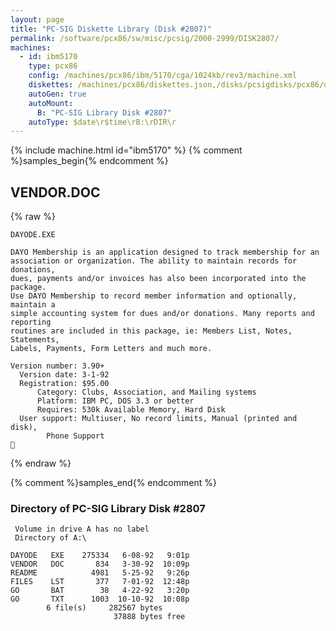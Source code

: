 ```yaml
---
layout: page
title: "PC-SIG Diskette Library (Disk #2807)"
permalink: /software/pcx86/sw/misc/pcsig/2000-2999/DISK2807/
machines:
  - id: ibm5170
    type: pcx86
    config: /machines/pcx86/ibm/5170/cga/1024kb/rev3/machine.xml
    diskettes: /machines/pcx86/diskettes.json,/disks/pcsigdisks/pcx86/diskettes.json
    autoGen: true
    autoMount:
      B: "PC-SIG Library Disk #2807"
    autoType: $date\r$time\rB:\rDIR\r
---
```


{% include machine.html id="ibm5170" %}
{% comment %}samples_begin{% endcomment %}

## VENDOR.DOC

{% raw %}
```
DAYODE.EXE

DAYO Membership is an application designed to track membership for an
association or organization. The ability to maintain records for donations,
dues, payments and/or invoices has also been incorporated into the package.
Use DAYO Membership to record member information and optionally, maintain a
simple accounting system for dues and/or donations. Many reports and reporting
routines are included in this package, ie: Members List, Notes, Statements,
Labels, Payments, Form Letters and much more.

Version number: 3.90+
  Version date: 3-1-92
  Registration: $95.00
      Category: Clubs, Association, and Mailing systems
      Platform: IBM PC, DOS 3.3 or better
      Requires: 530k Available Memory, Hard Disk
  User support: Multiuser, No record limits, Manual (printed and disk),
		Phone Support

```
{% endraw %}

{% comment %}samples_end{% endcomment %}

### Directory of PC-SIG Library Disk #2807

     Volume in drive A has no label
     Directory of A:\

    DAYODE   EXE    275334   6-08-92   9:01p
    VENDOR   DOC       834   3-30-92  10:09p
    README            4981   5-25-92   9:26p
    FILES    LST       377   7-01-92  12:48p
    GO       BAT        38   4-22-92   3:20p
    GO       TXT      1003  10-10-92  10:08p
            6 file(s)     282567 bytes
                           37888 bytes free
